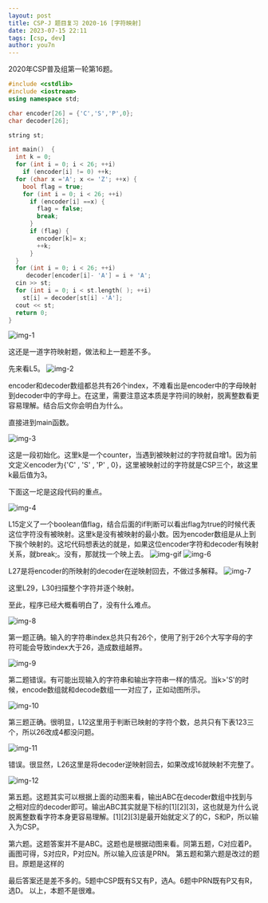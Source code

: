 ```yaml
---
layout: post
title: CSP-J 题目复习 2020-16 [字符映射]
date: 2023-07-15 22:11
tags: [csp, dev]
author: you7n
---
```

2020年CSP普及组第一轮第16题。
```cpp
#include <cstdlib>
#include <iostream>
using namespace std;

char encoder[26] = {'C','S','P',0};
char decoder[26];

string st;

int main()  {
  int k = 0;
  for (int i = 0; i < 26; ++i)
    if (encoder[i] != 0) ++k;
  for (char x ='A'; x <= 'Z'; ++x) {
    bool flag = true;
    for (int i = 0; i < 26; ++i)
      if (encoder[i] ==x) {
        flag = false;
        break;
      }
      if (flag) {
        encoder[k]= x;
        ++k;
      }
  }
  for (int i = 0; i < 26; ++i)
     decoder[encoder[i]- 'A'] = i + 'A';
  cin >> st;
  for (int i = 0; i < st.length( ); ++i)
    st[i] = decoder[st[i] -'A'];
  cout << st;
  return 0;
}
```
![img-1](https://github.com/user-attachments/assets/65496b34-d500-47f1-b7eb-9116eb212d1b)

这还是一道字符映射题，做法和上一题差不多。

先来看L5。
![img-2](https://github.com/user-attachments/assets/b4c8be9d-b0e2-4887-b4b7-792f3e460b9b)

encoder和decoder数组都总共有26个index，不难看出是encoder中的字母映射到decoder中的字母上。在这里，需要注意这本质是字符间的映射，脱离整数看更容易理解。结合后文你会明白为什么。

直接进到main函数。

![img-3](https://github.com/user-attachments/assets/72b279d6-6ce2-4c55-ab18-ce4e3dada916)

这是一段初始化。这里k是一个counter，当遇到被映射过的字符就自增1。因为前文定义encoder为{'C' , 'S' , 'P' , 0}，这里被映射过的字符就是CSP三个，故这里k最后值为3。

下面这一坨是这段代码的重点。

![img-4](https://github.com/user-attachments/assets/47868d16-1d95-4372-a6f4-a898260108c9)

L15定义了一个boolean值flag，结合后面的if判断可以看出flag为true的时候代表这位字符没有被映射。这里k是没有被映射的最小数。因为encoder数组是从上到下挨个映射的。这坨代码想表达的就是，如果这位encoder字符和decoder有映射关系，就break;。没有，那就找一个映上去。
![img-gif](https://mmbiz.qpic.cn/mmbiz_gif/2picj4SWJxAAw8vVDXRlr9WcCQD8InibF6nhKU1zVLVSkj3Quw46aHqCWUk19YedbZZr9zUm6KxbXDFtCyuH4nVA/640?wx_fmt=gif&tp=wxpic&wxfrom=5&wx_lazy=1)
![img-6](https://github.com/user-attachments/assets/a11ef2a0-99aa-4286-9550-be5ca33bc64f)

L27是将encoder的所映射的decoder在逆映射回去，不做过多解释。
![img-7](https://github.com/user-attachments/assets/b62fb741-693e-4e1d-94b6-b11bfabf4105)

这里L29，L30扫描整个字符并逐个映射。

至此，程序已经大概看明白了，没有什么难点。

![img-8](https://github.com/user-attachments/assets/4e468536-bfad-439f-ae9b-34a8a1cfdfac)

第一题正确。输入的字符串index总共只有26个，使用了别于26个大写字母的字符可能会导致index大于26，造成数组越界。

![img-9](https://github.com/user-attachments/assets/10789040-758c-4b4a-908a-026f115f7191)

第二题错误。有可能出现输入的字符串和输出字符串一样的情况。当k>'S'的时候，encode数组就和decode数组一一对应了，正如动图所示。

![img-10](https://github.com/user-attachments/assets/a7d86e76-9bc7-4aa0-b85a-200894718d08)

第三题正确。很明显，L12这里用于判断已映射的字符个数，总共只有下表123三个，所以26改成4都没问题。

![img-11](https://github.com/user-attachments/assets/61514826-f228-4b60-8113-8b3852e49f06)

错误。很显然，L26这里是将decoder逆映射回去，如果改成16就映射不完整了。

![img-12](https://github.com/user-attachments/assets/f71ae0f3-6f46-4ea4-bcde-b1c8dd96ff6a)

第五题。这题其实可以根据上面的动图来看，输出ABC在decoder数组中找到与之相对应的decoder即可。输出ABC其实就是下标的[1][2][3]，这也就是为什么说脱离整数看字符本身更容易理解。[1][2][3]是最开始就定义了的C，S和P，所以输入为CSP。

第六题。这题答案并不是ABC。这题也是根据动图来看。同第五题，C对应着P。画图可得，S对应R，P对应N。所以输入应该是PRN。
第五题和第六题是改过的题目。原题是这样的
 
最后答案还是差不多的。5题中CSP既有S又有P，选A。6题中PRN既有P又有R，选D。
以上，本题不是很难。


